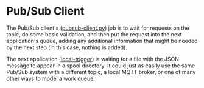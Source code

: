 # Pub/Sub Client

The Pub/Sub client's ([pubsub-client.py](./pubsub-client.py)) job is to wait for requests on the topic, do some basic validation, and then put the request into the next application's queue, adding any additional information that might be needed by the next step (in this case, nothing is added). 

The next application ([local-trigger](../local-trigger/)) is waiting for a file with the JSON message to appear in a spool directory. It could just as easily use the same Pub/Sub system with a different topic, a local MQTT broker, or one of many other ways to model a work queue. 